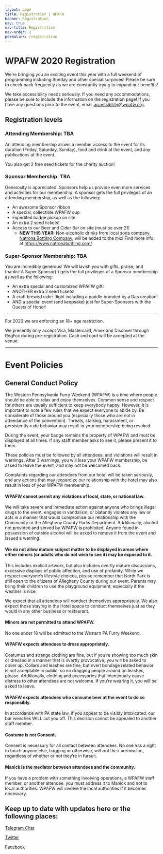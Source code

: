 ```yaml
---
layout: page
title: Registration | WPAFW
banner: Registration
nav: true
nav-title: Registration
nav-order: 1
permalink: /registration
---
```




# WPAFW 2020 Registration

We're bringing you an exciting event this year with a full weekend of programming including Sunday and other special surprises! Please be sure to check back frequently as we are constantly trying to expand our benefits!

We take accessibility needs seriously. If you need any accommodations, please be sure to include the information on the registration page! If you have any questions prior to the event, email [accessibility@wpafw.org](mailto:accessibility@wpafw.org).



## Registration levels
### Attending Membership: TBA

An attending membership allows a member access to the event for its duration (Friday, Saturday, Sunday), food and drink at the event, and any publications at the event.

You also get 2 free seed tickets for the charity auction!
 
### Sponsor Membership: TBA
Generosity is appreciated! Sponsors help us provide even more services and activities for our membership. A sponsor gets the full privileges of an attending membership, as well as the following:

* An awesome Sponsor ribbon
* A special, collectible WPAFW cup
* Expedited badge pickup on site
* An extra 2 seed tickets!
* Access to our Beer and Cider Bar on site (must be over 21)
  * **NEW THIS YEAR:** Non-alcoholic drinks from local soda company, [Natrona Bottling Company](https://www.natronabottling.com/), will be added to the mix!  Find more info at https://www.natronabottling.com/

### Super-Sponsor Membership: TBA

You are incredibly generous! We will lavish you with gifts, praise, and thanks! A Super Sponsor(!) gets the full privileges of a Sponsor membership as well as the following:

* An extra special and customized WPAFW gift!
* ANOTHER extra 2 seed tickets!
* A craft brewed cider flight including a paddle branded by a Das creation!
* AND a special event (and keepsake) just for Super-Sponsors with the Guests of Honor!
 
----

For 2020 we are enforcing an 18+ age restriction.

We presently only accept Visa, Mastercard, Amex and Discover through RegFox during pre-registration. Cash and card will be accepted at the venue.

---

# Event Policies
## General Conduct Policy

The Western Pennsylvania Furry Weekend (WPAFW) is a time where people should be able to relax and enjoy themselves. Common sense and respect for others are usually sufficient to keep everybody happy. However, it is important to note a few rules that we expect everyone to abide by. Be considerate of those around you (especially those who are not in attendance of the convention). Threats, stalking, harassment, or persistently rude behavior may result in your membership being revoked. 

During the event, your badge remains the property of WPAFW and must be displayed at all times. If any staff member asks to see it, please present it to them.

These policies must be followed by all attendees, and violations will result in warnings. After 3 warnings, you will lose your WPAFW membership, be asked to leave the event, and may not be welcomed back.

Complaints regarding our attendees from our hotel will be taken seriously, and any actions that may jeopardize our relationship with the hotel may also result in loss of your WPAFW membership.

#### WPAFW cannot permit any violations of local, state, or national law.

We will take severe and immediate action against anyone who brings illegal drugs to the event, engages in vandalism, or blatantly violates any law or acts in a manner that would compromise our relationship with the Community or the Allegheny County Parks Department. Additionally, alcohol not provided and served by WPAFW is prohibited. Anyone found in possession of outside alcohol will be asked to remove it from the event and issued a warning.

#### We do not allow mature subject matter to be displayed in areas where either minors (or adults who do not wish to see it) may be exposed to it.
This includes explicit artwork, but also includes overtly mature discussions, excessive displays of public affection, and use of profanity. While we respect everyone’s lifestyle choices, please remember that North Park is still open to the citizens of Allegheny County during our event. Parents may bring their children to use the playground equipment; especially if the weather is nice.

We expect that all attendees will conduct themselves appropriately. We also expect those staying in the Hotel space to conduct themselves just as they would in any other business or restaurant.

#### Minors are not permitted to attend WPAFW.
No one under 18 will be admitted to the Western PA Furry Weekend.

#### WPAFW expects attendees to dress appropriately.
Costumes and strange clothing are fine, but if you’re showing too much skin or dressed in a manner that is overtly provocative, you will be asked to cover up. Collars and leashes are fine, but overt bondage related behavior is not acceptable in public; so no dragging people around on leashes, please. Additionally, clothing and accessories that intentionally cause distress to other attendees are not welcome. If you’re wearing it, you will be asked to leave.

#### WPAFW expects attendees who consume beer at the event to do so responsibly.
In accordance with PA state law, if you appear to be visibly intoxicated, our bar wenches WILL cut you off. This decision cannot be appealed to another staff member.

#### Costume is not Consent.
Consent is necessary for all contact between attendees. No one has a right to touch anyone else, hugging or otherwise, without their permission, regardless of whether or not they’re in fursuit.

#### Manick is the mediator between attendees and the community.
If you have a problem with something involving operations, a WPAFW staff member, or another attendee, you must address it to Manick and not to local authorities. WPAFW will involve the local authorities if it becomes necessary.



## Keep up to date with updates here or the following places:

[<span class="fa-stack fa-1x registration-icons">
<i class="fas fa-circle fa-stack-2x"></i>
<i class="fab fa-telegram-plane fa-stack-1x fa-inverse"></i>
</span> Telegram Chat](https://t.me/wpafw)

[<span class="fa-stack fa-1x registration-icons">
<i class="fas fa-circle fa-stack-2x"></i>
<i class="fab fa-twitter fa-stack-1x fa-inverse"></i>
</span> Twitter](https://twitter.com/wpafw)

[<span class="fa-stack fa-1x registration-icons">
<i class="fas fa-circle fa-stack-2x"></i>
<i class="fab fa-facebook-f fa-stack-1x fa-inverse"></i>
</span> Facebook](https://www.facebook.com/wpafw)

